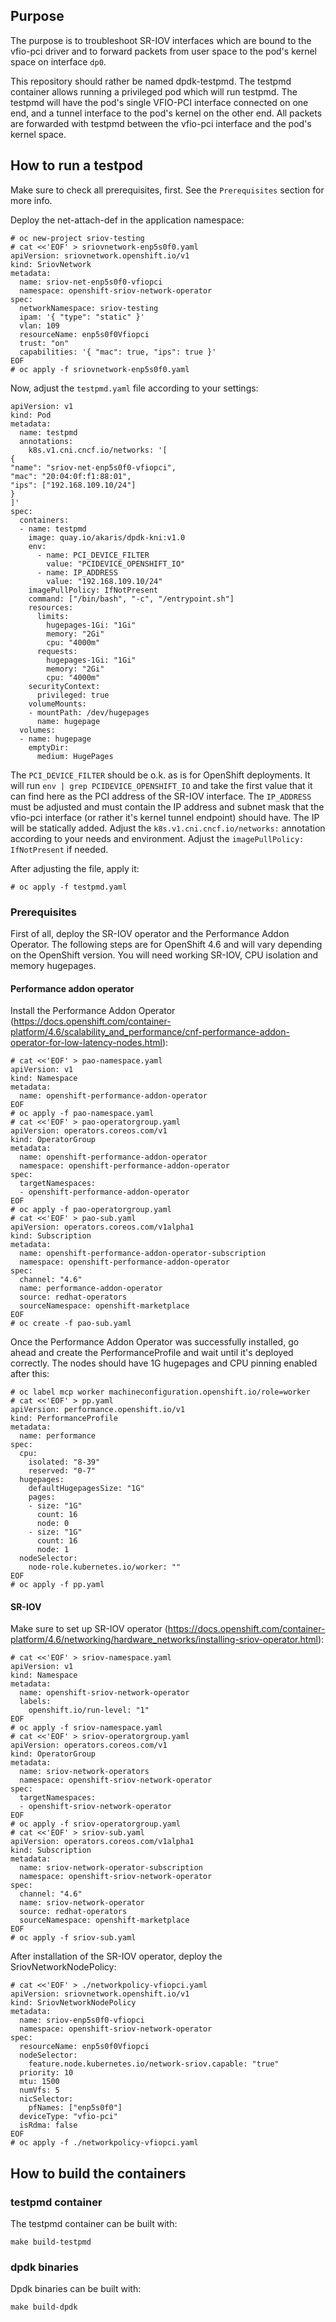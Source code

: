 ## Purpose

The purpose is to troubleshoot SR-IOV interfaces which are bound to the vfio-pci driver and to forward packets from user space to the pod's kernel space on interface `dp0`.

This repository should rather be named dpdk-testpmd. The testpmd container allows running a privileged pod which will run testpmd.
The testpmd will have the pod's single VFIO-PCI interface connected on one end, and a tunnel interface to the pod's kernel on the other end.
All packets are forwarded with testpmd between the vfio-pci interface and the pod's kernel space.

## How to run a testpod

Make sure to check all prerequisites, first. See the `Prerequisites` section for more info.

Deploy the net-attach-def in the application namespace:
~~~
# oc new-project sriov-testing
# cat <<'EOF' > sriovnetwork-enp5s0f0.yaml
apiVersion: sriovnetwork.openshift.io/v1
kind: SriovNetwork
metadata:
  name: sriov-net-enp5s0f0-vfiopci
  namespace: openshift-sriov-network-operator
spec:
  networkNamespace: sriov-testing
  ipam: '{ "type": "static" }'
  vlan: 109
  resourceName: enp5s0f0Vfiopci
  trust: "on"
  capabilities: '{ "mac": true, "ips": true }'
EOF
# oc apply -f sriovnetwork-enp5s0f0.yaml
~~~

Now, adjust the `testpmd.yaml` file according to your settings:
~~~
apiVersion: v1
kind: Pod
metadata:
  name: testpmd
  annotations:
    k8s.v1.cni.cncf.io/networks: '[
{
"name": "sriov-net-enp5s0f0-vfiopci",
"mac": "20:04:0f:f1:88:01",
"ips": ["192.168.109.10/24"]
}
]'
spec:
  containers:
  - name: testpmd
    image: quay.io/akaris/dpdk-kni:v1.0
    env:
      - name: PCI_DEVICE_FILTER
        value: "PCIDEVICE_OPENSHIFT_IO"
      - name: IP_ADDRESS
        value: "192.168.109.10/24"
    imagePullPolicy: IfNotPresent
    command: ["/bin/bash", "-c", "/entrypoint.sh"]
    resources:
      limits:
        hugepages-1Gi: "1Gi"
        memory: "2Gi"
        cpu: "4000m"
      requests:
        hugepages-1Gi: "1Gi"
        memory: "2Gi"
        cpu: "4000m"
    securityContext:
      privileged: true
    volumeMounts:
    - mountPath: /dev/hugepages
      name: hugepage
  volumes:
  - name: hugepage
    emptyDir:
      medium: HugePages
~~~

The `PCI_DEVICE_FILTER` should be o.k. as is for OpenShift deployments. It will run `env | grep PCIDEVICE_OPENSHIFT_IO` and take the first value that it can find here as the PCI address of the SR-IOV interface.
The `IP_ADDRESS` must be adjusted and must contain the IP address and subnet mask that the vfio-pci interface (or rather it's kernel tunnel endpoint) should have. The IP will be statically added.
Adjust the `k8s.v1.cni.cncf.io/networks:` annotation according to your needs and environment.
Adjust the `imagePullPolicy: IfNotPresent` if needed.

After adjusting the file, apply it:
~~~
# oc apply -f testpmd.yaml
~~~

### Prerequisites

First of all, deploy the SR-IOV operator and the Performance Addon Operator. The following steps are for OpenShift 4.6 and will vary depending on the OpenShift version. You will need working SR-IOV, CPU isolation and memory hugepages.

#### Performance addon operator

Install the Performance Addon Operator (https://docs.openshift.com/container-platform/4.6/scalability_and_performance/cnf-performance-addon-operator-for-low-latency-nodes.html):
~~~
# cat <<'EOF' > pao-namespace.yaml
apiVersion: v1
kind: Namespace
metadata:
  name: openshift-performance-addon-operator
EOF
# oc apply -f pao-namespace.yaml
# cat <<'EOF' > pao-operatorgroup.yaml
apiVersion: operators.coreos.com/v1
kind: OperatorGroup
metadata:
  name: openshift-performance-addon-operator
  namespace: openshift-performance-addon-operator
spec:
  targetNamespaces:
  - openshift-performance-addon-operator
EOF
# oc apply -f pao-operatorgroup.yaml
# cat <<'EOF' > pao-sub.yaml
apiVersion: operators.coreos.com/v1alpha1
kind: Subscription
metadata:
  name: openshift-performance-addon-operator-subscription
  namespace: openshift-performance-addon-operator
spec:
  channel: "4.6" 
  name: performance-addon-operator
  source: redhat-operators 
  sourceNamespace: openshift-marketplace
EOF
# oc create -f pao-sub.yaml
~~~

Once the Performance Addon Operator was successfully installed, go ahead and create the PerformanceProfile and wait until it's deployed correctly. The nodes should have 1G hugepages and CPU pinning enabled after this:
~~~
# oc label mcp worker machineconfiguration.openshift.io/role=worker
# cat <<'EOF' > pp.yaml
apiVersion: performance.openshift.io/v1
kind: PerformanceProfile
metadata:
  name: performance
spec:
  cpu:
    isolated: "8-39"
    reserved: "0-7"
  hugepages:
    defaultHugepagesSize: "1G"
    pages:
    - size: "1G"
      count: 16
      node: 0
    - size: "1G"
      count: 16
      node: 1
  nodeSelector:
    node-role.kubernetes.io/worker: ""
EOF
# oc apply -f pp.yaml
~~~

#### SR-IOV 

Make sure to set up SR-IOV operator (https://docs.openshift.com/container-platform/4.6/networking/hardware_networks/installing-sriov-operator.html):
~~~
# cat <<'EOF' > sriov-namespace.yaml
apiVersion: v1
kind: Namespace
metadata:
  name: openshift-sriov-network-operator
  labels:
    openshift.io/run-level: "1"
EOF
# oc apply -f sriov-namespace.yaml
# cat <<'EOF' > sriov-operatorgroup.yaml
apiVersion: operators.coreos.com/v1
kind: OperatorGroup
metadata:
  name: sriov-network-operators
  namespace: openshift-sriov-network-operator
spec:
  targetNamespaces:
  - openshift-sriov-network-operator
EOF
# oc apply -f sriov-operatorgroup.yaml
# cat <<'EOF' > sriov-sub.yaml
apiVersion: operators.coreos.com/v1alpha1
kind: Subscription
metadata:
  name: sriov-network-operator-subscription
  namespace: openshift-sriov-network-operator
spec:
  channel: "4.6"
  name: sriov-network-operator
  source: redhat-operators
  sourceNamespace: openshift-marketplace
EOF
# oc apply -f sriov-sub.yaml
~~~

After installation of the SR-IOV operator, deploy the SriovNetworkNodePolicy:
~~~
# cat <<'EOF' > ./networkpolicy-vfiopci.yaml
apiVersion: sriovnetwork.openshift.io/v1
kind: SriovNetworkNodePolicy
metadata:
  name: sriov-enp5s0f0-vfiopci
  namespace: openshift-sriov-network-operator
spec:
  resourceName: enp5s0f0Vfiopci
  nodeSelector:
    feature.node.kubernetes.io/network-sriov.capable: "true"
  priority: 10
  mtu: 1500
  numVfs: 5
  nicSelector:
    pfNames: ["enp5s0f0"]
  deviceType: "vfio-pci"
  isRdma: false
EOF
# oc apply -f ./networkpolicy-vfiopci.yaml
~~~

## How to build the containers

### testpmd container

The testpmd container can be built with:
~~~
make build-testpmd
~~~

### dpdk binaries

Dpdk binaries can be built with:
~~~
make build-dpdk
~~~
